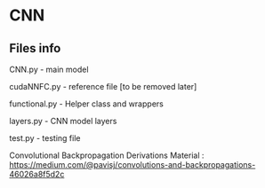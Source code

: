 # CNN

## Files info


CNN.py - main model

cudaNNFC.py - reference file [to be removed later]

functional.py - Helper class and wrappers

layers.py - CNN model layers

test.py - testing file

Convolutional Backpropagation Derivations Material : https://medium.com/@pavisj/convolutions-and-backpropagations-46026a8f5d2c
